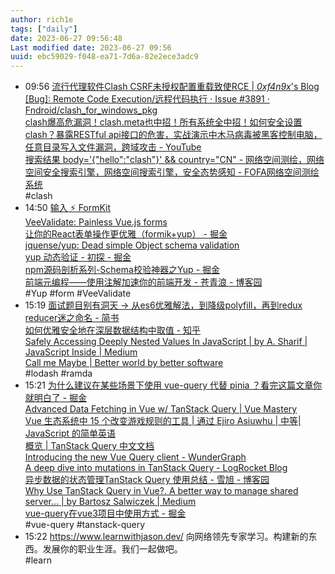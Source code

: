 ```yaml
---
author: rich1e
tags: ["daily"]
date: 2023-06-27 09:56:48
Last modified date: 2023-06-27 09:56
uuid: ebc59029-f048-ea71-7d6a-82e2ece3adc9
---
```


- 09:56 [流行代理软件Clash CSRF未授权配置重载致使RCE | _0xf4n9x_'s Blog](https://0xf4n9x.github.io/2022/10/20/clash-unauth-force-configs-csrf-rce/index.html)<br>[[Bug]: Remote Code Execution/远程代码执行 · Issue #3891 · Fndroid/clash_for_windows_pkg](https://github.com/Fndroid/clash_for_windows_pkg/issues/3891)<br>[clash爆高危漏洞！clash.meta也中招！所有系统全中招！如何安全设置clash？暴露RESTful api接口的危害，实战演示中木马病毒被黑客控制电脑，任意目录写入文件漏洞，跨域攻击 - YouTube](https://www.youtube.com/watch?v=4AnapDDMlyI&ab_channel=%E4%B8%8D%E8%89%AF%E6%9E%97)<br>[搜索结果 body='{"hello":"clash"}' && country="CN" - 网络空间测绘，网络空间安全搜索引擎，网络空间搜索引擎，安全态势感知 - FOFA网络空间测绘系统](https://fofa.info/result?qbase64=Ym9keT0neyJoZWxsbyI6ImNsYXNoIn0nICYmIGNvdW50cnk9IkNOIg%3D%3D)<br>#clash
- 14:50 [输入 ⚡️ FormKit](https://formkit.com/zh/essentials/inputs)<br>[VeeValidate: Painless Vue.js forms](https://vee-validate.logaretm.com/v4/)<br>[让你的React表单操作更优雅（formik+yup） - 掘金](https://juejin.cn/post/6844903776105529351)<br>[jquense/yup: Dead simple Object schema validation](https://github.com/jquense/yup)<br>[yup 动态验证 - 初探 - 掘金](https://juejin.cn/post/7177344859403976760)<br>[npm源码剖析系列-Schema校验神器之Yup - 掘金](https://juejin.cn/post/7021553645653065765)<br>[前端元编程——使用注解加速你的前端开发 - 苍青浪 - 博客园](https://www.cnblogs.com/cangqinglang/p/14128127.html)<br>#Yup #form #VeeValidate
- 15:19 [面试题目别有洞天 -> 从es6优雅解法，到降级polyfill，再到redux reducer迷之命名 - 简书](https://www.jianshu.com/p/5b4c2f4c7a52)<br>[如何优雅安全地在深层数据结构中取值 - 知乎](https://zhuanlan.zhihu.com/p/27748589)<br>[Safely Accessing Deeply Nested Values In JavaScript | by A. Sharif | JavaScript Inside | Medium](https://medium.com/javascript-inside/safely-accessing-deeply-nested-values-in-javascript-99bf72a0855a)<br>[Call me Maybe | Better world by better software](https://glebbahmutov.com/blog/call-me-maybe/)<br>#lodash #ramda
- 15:21 [为什么建议在某些场景下使用 vue-query 代替 pinia ？看完这篇文章你就明白了 - 掘金](https://juejin.cn/post/7185360908158238776)<br>[Advanced Data Fetching in Vue w/ TanStack Query | Vue Mastery](https://www.vuemastery.com/blog/advanced-data-fetching-in-vue-w-tanstack-query/)<br>[Vue 生态系统中 15 个改变游戏规则的工具 | 通过 Ejiro Asiuwhu | 中等| JavaScript 的简单英语](https://javascript.plainenglish.io/15-game-changing-tools-in-vue-3-ecosystem-2998f117bae7)<br>[概览 | TanStack Query 中文文档](https://cangsdarm.github.io/react-query-web-i18n/vue)<br>[Introducing the new Vue Query client - WunderGraph](https://wundergraph.com/blog/introducing_vue_query_client)<br>[A deep dive into mutations in TanStack Query - LogRocket Blog](https://blog.logrocket.com/deep-dive-mutations-tanstack-query/)<br>[异步数据的状态管理TanStack Query 使用总结 - 雪旭 - 博客园](https://www.cnblogs.com/zimengxiyu/p/17153631.html)<br>[Why Use TanStack Query in Vue?. A better way to manage shared server… | by Bartosz Salwiczek | Medium](https://medium.com/@bsalwiczek/why-to-use-tanstack-query-in-vue-106f60863582)<br>[vue-query在vue3项目中使用方式 - 掘金](https://juejin.cn/post/7207631397094768696)<br>#vue-query #tanstack-query
- 15:22 https://www.learnwithjason.dev/ 向网络领先专家学习。构建新的东西。发展你的职业生涯。我们一起做吧。<br>#learn